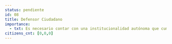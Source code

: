 ```yaml
---
status: pendiente
id: 08
title: Defensor Ciudadano
importance:
  - txt: Es necesario contar con una institucionalidad autónoma que cumpla el rol de defensa de los derechos de los ciudadanos frente a los actos de la Administración Pública.
citizens_cnt: [0,0,0]
---
```

